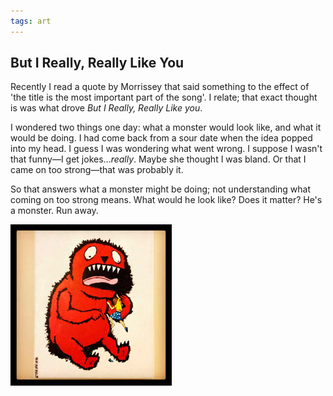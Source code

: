 ```yaml
---
tags: art
---
```


<article>
<h1>But I Really, Really Like You</h1>
<section>
<p>Recently I read a quote by Morrissey that said something to the effect of 'the title is the most important part of the song'. I relate; that exact thought is was what drove <em>But I Really, Really Like you</em>.</p>
<p>I wondered two things one day: what a monster would look like, and what it would be doing. I had come back from a sour date when the idea popped into my head. I guess I was wondering what went wrong. I suppose I wasn't that funny—I get jokes…<em>really</em>. Maybe she thought I was bland. Or that I came on too strong—that was probably it.</p>
<p>So that answers what a monster might be doing; not understanding what coming on too strong means. What would he look like? Does it matter? He's a monster. Run away.</p>
</section>
<aside><a href="images/ButIReallyReallyLikeYou.jpg" class="luminous" title="But I Really, Really Like You"><img src="images/ButIReallyReallyLikeYou-thumb.jpg" width="258" height="258"></a></aside>
</article>

